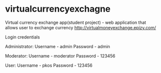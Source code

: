 # virtualcurrencyexchagne
Virtual currency exchange app(student project) - web application that allows user to exchange currency
http://virtualmoneyexchange.epizy.com/

Login credentials

Administrator:
Username - admin
Password - admin

Moderator:
Username - moderator
Password - 123456

User:
Username - pkos
Password - 123456
